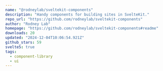 ```yaml
---
name: "@rodneylab/sveltekit-components"
description: "Handy components for building sites in SvelteKit."
repo_url: "https://github.com/rodneylab/sveltekit-components"
author: "Rodney Lab"
homepage: "https://github.com/rodneylab/sveltekit-components#readme"
downloads: 20
updated: "2024-12-04T10:06:54.921Z"
github_stars: 59
svelte5: true
tags: 
  - component-library
  - ui
---
```


